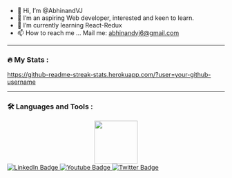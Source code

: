 - 👋 Hi, I’m @AbhinandVJ
- 👀 I’m an aspiring Web developer, interested and keen to learn.
- 🌱 I’m currently learning React-Redux
- 📫 How to reach me ... Mail me: abhinandvj6@gmail.com 



---

### :fire: My Stats :

https://github-readme-streak-stats.herokuapp.com/?user=your-github-username

---

### :hammer_and_wrench: Languages and Tools :

<div id="header" align="center">
  <img src="https://media.giphy.com/media/M9gbBd9nbDrOTu1Mqx/giphy.gif" width="100"/>
</div>

<div id="badges">
  <a href="https://www.linkedin.com/in/abhinandvj6/">
    <img src="https://img.shields.io/badge/LinkedIn-blue?style=for-the-badge&logo=linkedin&logoColor=white" alt="LinkedIn Badge"/>
  </a>
  <a href="your-youtube-URL">
    <img src="https://img.shields.io/badge/YouTube-red?style=for-the-badge&logo=youtube&logoColor=white" alt="Youtube Badge"/>
  </a>
  <a href="your-twitter-URL">
    <img src="https://img.shields.io/badge/Twitter-blue?style=for-the-badge&logo=twitter&logoColor=white" alt="Twitter Badge"/>
  </a>
</div>
